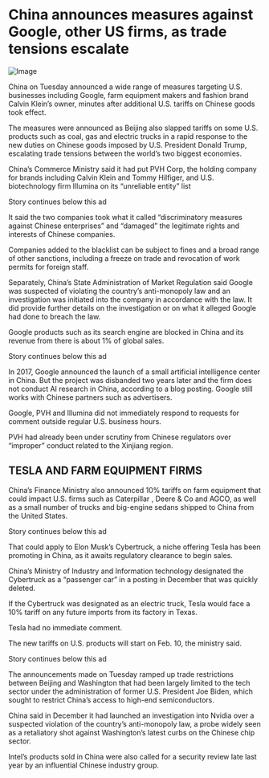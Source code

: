# China announces measures against Google, other US firms, as trade tensions escalate

![Image](https://images.indianexpress.com/2025/02/vs-1.jpg?w=640)

China on Tuesday announced a wide range of measures targeting U.S. businesses
including Google, farm equipment makers and fashion brand Calvin Klein’s
owner, minutes after additional U.S. tariffs on Chinese goods took effect.

The measures were announced as Beijing also slapped tariffs on some U.S.
products such as coal, gas and electric trucks in a rapid response to the new
duties on Chinese goods imposed by U.S. President Donald Trump, escalating
trade tensions between the world’s two biggest economies.

China’s Commerce Ministry said it had put PVH Corp, the holding company for
brands including Calvin Klein and Tommy Hilfiger, and U.S. biotechnology firm
Illumina on its “unreliable entity” list

Story continues below this ad

It said the two companies took what it called “discriminatory measures against
Chinese enterprises” and “damaged” the legitimate rights and interests of
Chinese companies.

Companies added to the blacklist can be subject to fines and a broad range of
other sanctions, including a freeze on trade and revocation of work permits
for foreign staff.

Separately, China’s State Administration of Market Regulation said Google was
suspected of violating the country’s anti-monopoly law and an investigation
was initiated into the company in accordance with the law. It did provide
further details on the investigation or on what it alleged Google had done to
breach the law.

Google products such as its search engine are blocked in China and its revenue
from there is about 1% of global sales.

Story continues below this ad

In 2017, Google announced the launch of a small artificial intelligence center
in China. But the project was disbanded two years later and the firm does not
conduct AI research in China, according to a blog posting. Google still works
with Chinese partners such as advertisers.

Google, PVH and Illumina did not immediately respond to requests for comment
outside regular U.S. business hours.

PVH had already been under scrutiny from Chinese regulators over “improper”
conduct related to the Xinjiang region.

## TESLA AND FARM EQUIPMENT FIRMS

China’s Finance Ministry also announced 10% tariffs on farm equipment that
could impact U.S. firms such as Caterpillar , Deere & Co and AGCO, as well as
a small number of trucks and big-engine sedans shipped to China from the
United States.

Story continues below this ad

That could apply to Elon Musk’s Cybertruck, a niche offering Tesla has been
promoting in China, as it awaits regulatory clearance to begin sales.

China’s Ministry of Industry and Information technology designated the
Cybertruck as a “passenger car” in a posting in December that was quickly
deleted.

If the Cybertruck was designated as an electric truck, Tesla would face a 10%
tariff on any future imports from its factory in Texas.

Tesla had no immediate comment.

The new tariffs on U.S. products will start on Feb. 10, the ministry said.

Story continues below this ad

The announcements made on Tuesday ramped up trade restrictions between Beijing
and Washington that had been largely limited to the tech sector under the
administration of former U.S. President Joe Biden, which sought to restrict
China’s access to high-end semiconductors.

China said in December it had launched an investigation into Nvidia over a
suspected violation of the country’s anti-monopoly law, a probe widely seen as
a retaliatory shot against Washington’s latest curbs on the Chinese chip
sector.

Intel’s products sold in China were also called for a security review late
last year by an influential Chinese industry group.

